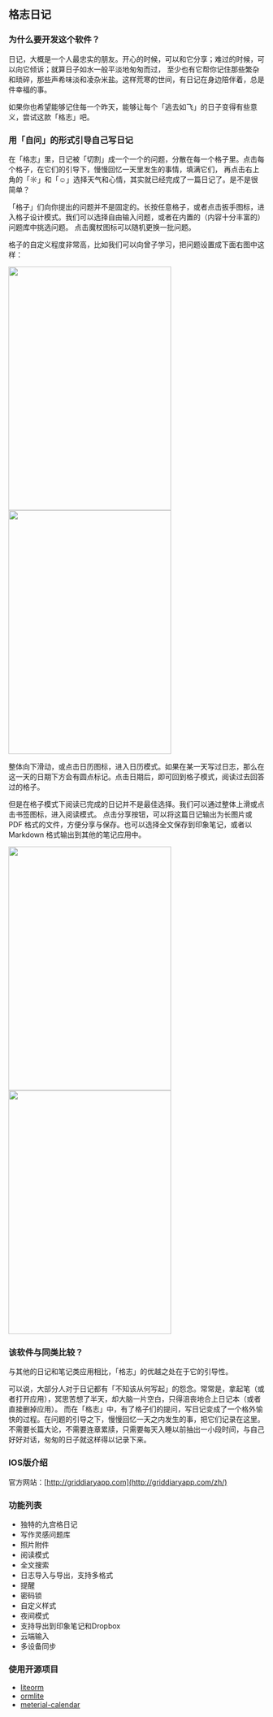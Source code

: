 格志日记
-------

### 为什么要开发这个软件？
日记，大概是一个人最忠实的朋友。开心的时候，可以和它分享；难过的时候，可以向它倾诉；就算日子如水一般平淡地匆匆而过，
至少也有它帮你记住那些繁杂和琐碎，那些声希味淡和凌杂米盐。这样荒寒的世间，有日记在身边陪伴着，总是件幸福的事。


如果你也希望能够记住每一个昨天，能够让每个「逃去如飞」的日子变得有些意义，尝试这款「格志」吧。

### 用「自问」的形式引导自己写日记
在「格志」里，日记被「切割」成一个一个的问题，分散在每一个格子里。点击每个格子，在它们的引导下，慢慢回忆一天里发生的事情，填满它们，
再点击右上角的「☼」和「☺」选择天气和心情，其实就已经完成了一篇日记了。是不是很简单？

「格子」们向你提出的问题并不是固定的。长按任意格子，或者点击扳手图标，进入格子设计模式。我们可以选择自由输入问题，或者在内置的（内容十分丰富的）问题库中挑选问题。
点击魔杖图标可以随机更换一批问题。

格子的自定义程度非常高，比如我们可以向曾子学习，把问题设置成下面右图中这样：

<img src="https://raw.githubusercontent.com/studiotang/GridDiary/master/screenshots/griddiary_desc_01.jpg" width = "320" height = "480" alt="" align=center />　<img src="https://raw.githubusercontent.com/studiotang/GridDiary/master/screenshots/griddiary_desc_02.jpg" width = "320" height = "480" alt="" align=center />　

整体向下滑动，或点击日历图标，进入日历模式。如果在某一天写过日志，那么在这一天的日期下方会有圆点标记。点击日期后，即可回到格子模式，阅读过去回答过的格子。

但是在格子模式下阅读已完成的日记并不是最佳选择。我们可以通过整体上滑或点击书签图标，进入阅读模式。
点击分享按钮，可以将这篇日记输出为长图片或 PDF 格式的文件，方便分享与保存。也可以选择全文保存到印象笔记，或者以 Markdown 格式输出到其他的笔记应用中。

<img src="https://raw.githubusercontent.com/studiotang/GridDiary/master/screenshots/griddiary_desc_03.jpg" width = "320" height = "480" alt="" align=center />　<img src="https://raw.githubusercontent.com/studiotang/GridDiary/master/screenshots/griddiary_desc_04.jpg" width = "320" height = "480" alt="" align=center />　
     
### 该软件与同类比较？
与其他的日记和笔记类应用相比，「格志」的优越之处在于它的引导性。

可以说，大部分人对于日记都有「不知该从何写起」的怨念。常常是，拿起笔（或者打开应用），冥思苦想了半天，却大脑一片空白，只得沮丧地合上日记本（或者直接删掉应用）。
而在「格志」中，有了格子们的提问，写日记变成了一个格外愉快的过程。在问题的引导之下，慢慢回忆一天之内发生的事，把它们记录在这里。
不需要长篇大论，不需要连章累牍，只需要每天入睡以前抽出一小段时间，与自己好好对话，匆匆的日子就这样得以记录下来。

### IOS版介绍
官方网站：[http://griddiaryapp.com](http://griddiaryapp.com/zh/)

### 功能列表
* 独特的九宫格日记
* 写作灵感问题库
* 照片附件
* 阅读模式
* 全文搜索
* 日志导入与导出，支持多格式
* 提醒
* 密码锁
* 自定义样式
* 夜间模式
* 支持导出到印象笔记和Dropbox
* 云端输入
* 多设备同步

### 使用开源项目
* [liteorm](https://github.com/litesuits/android-lite-orm)
* [ormlite](http://ormlite.com)
* [meterial-calendar](https://github.com/prolificinteractive/material-calendarview)


